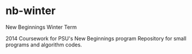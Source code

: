 nb-winter
=========

New Beginnings Winter Term

2014 Coursework for PSU's New Beginnings program
Repository for small programs and algorithm codes.

